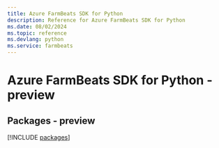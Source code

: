 ```yaml
---
title: Azure FarmBeats SDK for Python
description: Reference for Azure FarmBeats SDK for Python
ms.date: 08/02/2024
ms.topic: reference
ms.devlang: python
ms.service: farmbeats
---
```

# Azure FarmBeats SDK for Python - preview
## Packages - preview
[!INCLUDE [packages](farmbeats-index.md)]